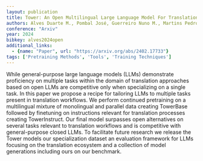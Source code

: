 ```yaml
---
layout: publication
title: Tower: An Open Multilingual Large Language Model For Translation-related Tasks
authors: Alves Duarte M., Pombal José, Guerreiro Nuno M., Martins Pedro H., Alves João, Farajian Amin, Peters Ben, Rei Ricardo, Fernandes Patrick, Agrawal Sweta, Colombo Pierre, De Souza José G. C., Martins André F. T.
conference: "Arxiv"
year: 2024
bibkey: alves2024open
additional_links:
  - {name: "Paper", url: "https://arxiv.org/abs/2402.17733"}
tags: ['Pretraining Methods', 'Tools', 'Training Techniques']
---
```

While general-purpose large language models (LLMs) demonstrate proficiency on multiple tasks within the domain of translation approaches based on open LLMs are competitive only when specializing on a single task. In this paper we propose a recipe for tailoring LLMs to multiple tasks present in translation workflows. We perform continued pretraining on a multilingual mixture of monolingual and parallel data creating TowerBase followed by finetuning on instructions relevant for translation processes creating TowerInstruct. Our final model surpasses open alternatives on several tasks relevant to translation workflows and is competitive with general-purpose closed LLMs. To facilitate future research we release the Tower models our specialization dataset an evaluation framework for LLMs focusing on the translation ecosystem and a collection of model generations including ours on our benchmark.
